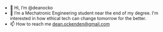 - 👋 Hi, I’m @deanocko
- 👀 I’m a Mechatronic Engineering student near the end of my degree. I'm interested in how ethical tech can change tomorrow for the better.
- 📫 How to reach me dean.ockenden@gmail.com

<!---
deanocko/deanocko is a ✨ special ✨ repository because its `README.md` (this file) appears on your GitHub profile.
You can click the Preview link to take a look at your changes.
--->
